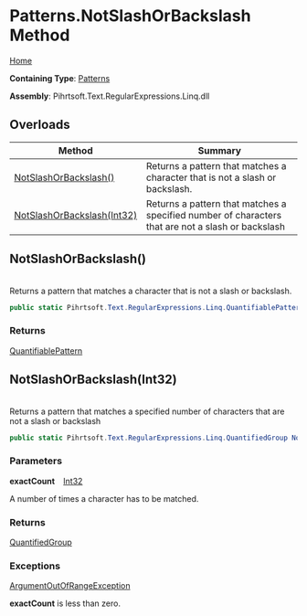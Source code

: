 # Patterns\.NotSlashOrBackslash Method

[Home](../../../../../../README.md)

**Containing Type**: [Patterns](../README.md)

**Assembly**: Pihrtsoft\.Text\.RegularExpressions\.Linq\.dll

## Overloads

| Method | Summary |
| ------ | ------- |
| [NotSlashOrBackslash()](#Pihrtsoft_Text_RegularExpressions_Linq_Patterns_NotSlashOrBackslash) | Returns a pattern that matches a character that is not a slash or backslash\. |
| [NotSlashOrBackslash(Int32)](#Pihrtsoft_Text_RegularExpressions_Linq_Patterns_NotSlashOrBackslash_System_Int32_) | Returns a pattern that matches a specified number of characters that are not a slash or backslash |

## NotSlashOrBackslash\(\) <a id="Pihrtsoft_Text_RegularExpressions_Linq_Patterns_NotSlashOrBackslash"></a>

\
Returns a pattern that matches a character that is not a slash or backslash\.

```csharp
public static Pihrtsoft.Text.RegularExpressions.Linq.QuantifiablePattern NotSlashOrBackslash()
```

### Returns

[QuantifiablePattern](../../QuantifiablePattern/README.md)

## NotSlashOrBackslash\(Int32\) <a id="Pihrtsoft_Text_RegularExpressions_Linq_Patterns_NotSlashOrBackslash_System_Int32_"></a>

\
Returns a pattern that matches a specified number of characters that are not a slash or backslash

```csharp
public static Pihrtsoft.Text.RegularExpressions.Linq.QuantifiedGroup NotSlashOrBackslash(int exactCount)
```

### Parameters

**exactCount** &ensp; [Int32](https://docs.microsoft.com/en-us/dotnet/api/system.int32)

A number of times a character has to be matched\.

### Returns

[QuantifiedGroup](../../QuantifiedGroup/README.md)

### Exceptions

[ArgumentOutOfRangeException](https://docs.microsoft.com/en-us/dotnet/api/system.argumentoutofrangeexception)

**exactCount** is less than zero\.

